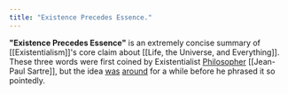 ```yaml
---
title: "Existence Precedes Essence."
---
```


**"Existence Precedes Essence"** is an extremely concise summary of [[Existentialism]]'s core claim about [[Life, the Universe, and Everything]]. These three words were first coined by Existentialist [Philosopher](/philosophers)<!-- [[Philosophers]] --> [[Jean-Paul Sartre]], but the idea [was](/soren-kierkegaard)<!-- [[Soren Kierkegaard]] --> [around](/martin-heidegger)<!-- [[Martin Heidegger]] --> for a while before he phrased it so pointedly.
